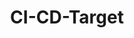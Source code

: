 ---
draft: false
title: CI-CD-Target
content:
  id: ci-cd-target
  name: CI-CD-Target
  logo: /images/development/dev-tools/ci-cd-target/logo.png
  website: https://elest.io/
  iframe_website: /website-iframe/development/dev-tools/ci-cd-target
  dashboardImage: /images/development/dev-tools/ci-cd-target/screenshot-1.png
  short_description: Deploy one or multiple CD/CD pipelines to a target node
  description: CI/CD target by Elestio is a fully managed service made to handle deployment, security, reverse proxy, ssl, smtp, logs, backups & monitoring of your own source code coming from Github, Gitlab or Docker registries
  features:
    - title: Deploy automaticaly from Github / Gitlab / Docker registries
      description: Go from source to production In 3 simple steps  1) Select your source project from your account or from our samples 2) Select an existing target or create a new one (where the pipeline will be deployed) 3) Configure your pipeline (env vars, runtime, build/run command, lifecycle scripts, ...)
    - title: Samples available for most popular frameworks
      description: We have created 52 sample repositories for all most popular frameworks & runtimes. Thanks to that you can quickstart with your favorite frontend / backend technology in few minutes.
    - title: Deploy multiple containers to a single target
      description: "You can deploy multiple instances of the same software or various software to the same CI/CD target  (eg: 3 wordpress, 2 directus, 4 mysql, 1 uptime kuma ...)"
    - title: Move pipelines between nodes
      description: You can move a ci/cd pipeline from one vm to another vm in a click. Your data, dns, and all settings are moving along smoothly as well to their new home. Migrate any pipeline in minutes without stress.
  screenshots:
    - /images/development/dev-tools/ci-cd-target/screenshot-1.png
    - /images/development/dev-tools/ci-cd-target/screenshot-2.png
---